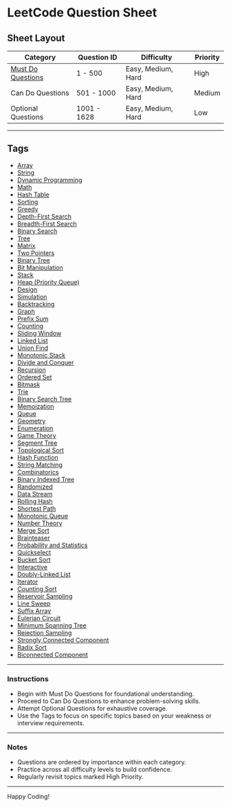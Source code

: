 # LeetCode Question Sheet

## Sheet Layout
| **Category**          | **Question ID** | **Difficulty** | **Priority**     |
|-----------------------|-----------------|----------------|-----------------------|
| [Must Do Questions](https://github.com/varmakollu/LeetCode/blob/main/MustDoQues.md)     | 1 - 500              | Easy, Medium, Hard   | High                  |
| Can Do Questions      | 501 - 1000            | Easy, Medium, Hard         |  Medium               |
| Optional Questions    | 1001  - 1628          | Easy, Medium, Hard           |  Low                  |

---

## Tags
- [Array]()
- [String]()
- [Dynamic Programming]()
- [Math]()
- [Hash Table]()
- [Sorting]()
- [Greedy]()
- [Depth-First Search]()
- [Breadth-First Search]()
- [Binary Search]()
- [Tree]()
- [Matrix]()
- [Two Pointers]()
- [Binary Tree]()
- [Bit Manipulation]()
- [Stack]()
- [Heap (Priority Queue)]()
- [Design]()
- [Simulation]()
- [Backtracking]()
- [Graph]()
- [Prefix Sum]()
- [Counting]()
- [Sliding Window]()
- [Linked List]()
- [Union Find]()
- [Monotonic Stack]()
- [Divide and Conquer]()
- [Recursion]()
- [Ordered Set]()
- [Bitmask]()
- [Trie]()
- [Binary Search Tree]()
- [Memoization]()
- [Queue]()
- [Geometry]()
- [Enumeration]()
- [Game Theory]()
- [Segment Tree]()
- [Topological Sort]()
- [Hash Function]()
- [String Matching]()
- [Combinatorics]()
- [Binary Indexed Tree]()
- [Randomized]()
- [Data Stream]()
- [Rolling Hash]()
- [Shortest Path]()
- [Monotonic Queue]()
- [Number Theory]()
- [Merge Sort]()
- [Brainteaser]()
- [Probability and Statistics]()
- [Quickselect]()
- [Bucket Sort]()
- [Interactive]()
- [Doubly-Linked List]()
- [Iterator]()
- [Counting Sort]()
- [Reservoir Sampling]()
- [Line Sweep]()
- [Suffix Array]()
- [Eulerian Circuit]()
- [Minimum Spanning Tree]()
- [Rejection Sampling]()
- [Strongly Connected Component]()
- [Radix Sort]()
- [Biconnected Component]()
---

### Instructions
- Begin with []()Must Do Questions[]() for foundational understanding.  
- Proceed to []()Can Do Questions[]() to enhance problem-solving skills.  
- Attempt []()Optional Questions[]() for exhaustive coverage.  
- Use the []()Tags[]() to focus on specific topics based on your weakness or interview requirements.

---

### Notes
- Questions are ordered by importance within each category.  
- Practice across all []()difficulty levels[]() to build confidence.  
- Regularly revisit topics marked []()High Priority[]().

---

Happy Coding!
